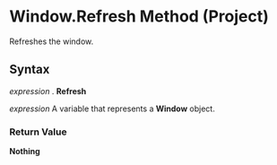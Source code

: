 
# Window.Refresh Method (Project)

Refreshes the window.


## Syntax

 _expression_ . **Refresh**

 _expression_ A variable that represents a **Window** object.


### Return Value

 **Nothing**


